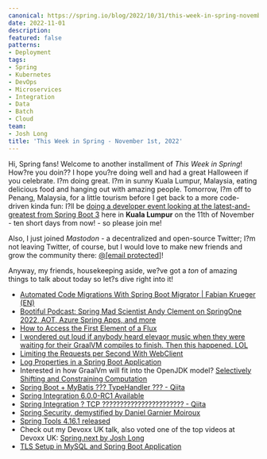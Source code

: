 ```yaml
---
canonical: https://spring.io/blog/2022/10/31/this-week-in-spring-november-1st-2022
date: 2022-11-01
description: 
featured: false
patterns:
- Deployment
tags:
- Spring
- Kubernetes
- DevOps
- Microservices
- Integration
- Data
- Batch
- Cloud
team:
- Josh Long
title: 'This Week in Spring - November 1st, 2022'
---
```


<div>
 <p>Hi, Spring fans! Welcome to another installment of <em>This Week in Spring</em>! How?re you doin?? I hope you?re doing well and had a great Halloween if you celebrate. I?m doing great. I?m in sunny Kuala Lumpur, Malaysia, eating delicious food and hanging out with amazing people. Tomorrow, I?m off to Penang, Malaysia, for a little tourism before I get back to a more code-driven kinda fun: I?ll be <a href="https://kubernetes-native-java-josh-long-developerkaki.peatix.com/">doing a developer event looking at the latest-and-greatest from Spring Boot 3</a> here in <strong>Kuala Lumpur</strong> on the 11th of November - ten short days from now! - so please join me!</p>
 <p>Also, I just joined <em>Mastodon</em> - a decentralized and open-source Twitter; I?m not leaving Twitter, of course, but I would love to make new friends and grow the community there: <a href="https://mastodon.online/@starbuxman">@<span class="__cf_email__" data-cfemail="ccbfb8adbeaeb9b4a1ada28ca1adbfb8a3a8a3a2e2a3a2a0a5a2a9">[email&nbsp;protected]</span></a>! </p>
 <p>Anyway, my friends, housekeeping aside, we?ve got a <em>ton</em> of amazing things to talk about today so let?s dive right into it!</p>
 <ul>
  <li><a href="https://www.youtube.com/watch?v=qkgdjIsNYA0">Automated Code Migrations With Spring Boot Migrator | Fabian Krueger (EN)</a></li>
  <li><a href="https://spring.io/blog/2022/10/27/bootiful-podcast-spring-mad-scientist-andy-clement-on-springone-2022-aot-azure-spring-apps-and-more">Bootiful Podcast: Spring Mad Scientist Andy Clement on SpringOne 2022, AOT, Azure Spring Apps, and more</a></li>
  <li><a href="https://feeds.feedblitz.com/~/717387970/0/baeldung~How-to-Access-the-First-Element-of-a-Flux">How to Access the First Element of a Flux</a></li>
  <li><a href="https://twitter.com/alina_yurenko/status/1587102593851052032?s=61&amp;t=ahaeq7OhMUteRPzmYqDtKA">I wondered out loud if anybody heard elevaor music when they were waiting for their GraalVM compiles to finish. Then this happened. LOL</a></li>
  <li><a href="https://feeds.feedblitz.com/~/717425390/0/baeldung~Limiting-the-Requests-per-Second-With-WebClient">Limiting the Requests per Second With WebClient</a></li>
  <li><a href="https://feeds.feedblitz.com/~/717449636/0/baeldung~Log-Properties-in-a-Spring-Boot-Application">Log Properties in a Spring Boot Application</a></li>
  <li>Interested in how GraalVm will fit into the OpenJDK model? <a href="https://openjdk.org/projects/leyden/notes/02-shift-and-constrain">Selectively Shifting and Constraining Computation</a></li>
  <li><a href="https://qiita.com/suke_masa/items/8c879c9b20a07d7489a8">Spring Boot + MyBatis ??? TypeHandler ??? - Qiita</a></li>
  <li><a href="https://spring.io/blog/2022/10/25/spring-integration-6-0-0-rc1-available">Spring Integration 6.0.0-RC1 Available</a></li>
  <li><a href="https://qiita.com/kazuki43zoo/items/489cdd01de28dd647681">Spring Integration ? TCP ??????????????????????? - Qiita</a></li>
  <li><a href="https://www.youtube.com/watch?v=iJ2muJniikY">Spring Security, demystified by Daniel Garnier Moiroux</a></li>
  <li><a href="https://spring.io/blog/2022/10/26/spring-tools-4-16-1-released">Spring Tools 4.16.1 released</a></li>
  <li>Check out my Devoxx UK talk, also voted one of the top videos at Devoxx UK: <a href="https://www.youtube.com/watch?v=2Wnp6FdrTbI">Spring.next by Josh Long</a></li>
  <li><a href="https://feeds.feedblitz.com/~/717085636/0/baeldung~TLS-Setup-in-MySQL-and-Spring-Boot-Application">TLS Setup in MySQL and Spring Boot Application</a></li>
 </ul>
</div>

